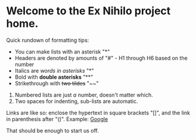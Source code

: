 # Welcome to the Ex Nihilo project home.

Quick rundown of formatting tips:
* You can make lists with an asterisk "*"
* Headers are denoted by amounts of "#" - H1 through H6 based on the number
* Italics are *words in asterisks* "*"
* Bold with **double asterisks** "**"
* Strikethrough with ~~two tildes~~ "~~"

1. Numbered lists are just *a* number, doesn't matter which.
  1. Two spaces for indenting, sub-lists are automatic.

Links are like so: enclose the hypertext in square brackets "[]", and the link in parenthesis after "()".
Example: [Google](https://www.google.com)

That should be enough to start us off.